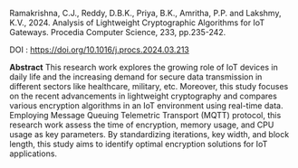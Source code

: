 Ramakrishna, C.J., Reddy, D.B.K., Priya, B.K., Amritha, P.P. and Lakshmy, K.V., 2024. Analysis of Lightweight Cryptographic Algorithms for IoT Gateways. Procedia Computer Science, 233, pp.235-242.

DOI : https://doi.org/10.1016/j.procs.2024.03.213

**Abstract**
This research work explores the growing role of IoT devices in daily life and the increasing demand for secure data transmission in different sectors like healthcare, military, etc. Moreover, this study focuses on the recent advancements in lightweight cryptography and compares various encryption algorithms in an IoT environment using real-time data. Employing Message Queuing Telemetric Transport (MQTT) protocol, this research work assess the time of encryption, memory usage, and CPU usage as key parameters. By standardizing iterations, key width, and block length, this study aims to identify optimal encryption solutions for IoT applications.
